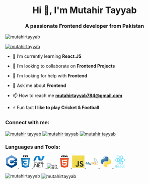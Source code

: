 <h1 align="center">Hi 👋, I'm Mutahir Tayyab</h1>
<h3 align="center">A passionate Frontend developer from Pakistan</h3>

<p align="left"> <img src="https://komarev.com/ghpvc/?username=mutahirtayyab&label=Profile%20views&color=0e75b6&style=flat" alt="mutahirtayyab" /> </p>

<p align="left"> <a href="https://github.com/ryo-ma/github-profile-trophy"><img src="https://github-profile-trophy.vercel.app/?username=mutahirtayyab" alt="mutahirtayyab" /></a> </p>

- 🌱 I’m currently learning **React.JS**

- 👯 I’m looking to collaborate on **Frontend Projects**

- 🤝 I’m looking for help with **Frontend**

- 💬 Ask me about **Frontend**

- 📫 How to reach me **mutahirtayyab784@gmail.com**

- ⚡ Fun fact **I like to play Cricket & Football**

<h3 align="left">Connect with me:</h3>
<p align="left">
<a href="https://twitter.com/mutahir tayyab" target="blank"><img align="center" src="https://raw.githubusercontent.com/rahuldkjain/github-profile-readme-generator/master/src/images/icons/Social/twitter.svg" alt="mutahir tayyab" height="30" width="40" /></a>
<a href="https://linkedin.com/in/mutahir tayyab" target="blank"><img align="center" src="https://raw.githubusercontent.com/rahuldkjain/github-profile-readme-generator/master/src/images/icons/Social/linked-in-alt.svg" alt="mutahir tayyab" height="30" width="40" /></a>
<a href="https://fb.com/mutahir tayyab" target="blank"><img align="center" src="https://raw.githubusercontent.com/rahuldkjain/github-profile-readme-generator/master/src/images/icons/Social/facebook.svg" alt="mutahir tayyab" height="30" width="40" /></a>
</p>

<h3 align="left">Languages and Tools:</h3>
<p align="left"> <a href="https://www.w3schools.com/cpp/" target="_blank" rel="noreferrer"> <img src="https://raw.githubusercontent.com/devicons/devicon/master/icons/cplusplus/cplusplus-original.svg" alt="cplusplus" width="40" height="40"/> </a> <a href="https://www.w3schools.com/css/" target="_blank" rel="noreferrer"> <img src="https://raw.githubusercontent.com/devicons/devicon/master/icons/css3/css3-original-wordmark.svg" alt="css3" width="40" height="40"/> </a> <a href="https://dotnet.microsoft.com/" target="_blank" rel="noreferrer"> <img src="https://raw.githubusercontent.com/devicons/devicon/master/icons/dot-net/dot-net-original-wordmark.svg" alt="dotnet" width="40" height="40"/> </a> <a href="https://git-scm.com/" target="_blank" rel="noreferrer"> <img src="https://www.vectorlogo.zone/logos/git-scm/git-scm-icon.svg" alt="git" width="40" height="40"/> </a> <a href="https://www.w3.org/html/" target="_blank" rel="noreferrer"> <img src="https://raw.githubusercontent.com/devicons/devicon/master/icons/html5/html5-original-wordmark.svg" alt="html5" width="40" height="40"/> </a> <a href="https://developer.mozilla.org/en-US/docs/Web/JavaScript" target="_blank" rel="noreferrer"> <img src="https://raw.githubusercontent.com/devicons/devicon/master/icons/javascript/javascript-original.svg" alt="javascript" width="40" height="40"/> </a> <a href="https://www.mysql.com/" target="_blank" rel="noreferrer"> <img src="https://raw.githubusercontent.com/devicons/devicon/master/icons/mysql/mysql-original-wordmark.svg" alt="mysql" width="40" height="40"/> </a> <a href="https://www.python.org" target="_blank" rel="noreferrer"> <img src="https://raw.githubusercontent.com/devicons/devicon/master/icons/python/python-original.svg" alt="python" width="40" height="40"/> </a> <a href="https://reactjs.org/" target="_blank" rel="noreferrer"> <img src="https://raw.githubusercontent.com/devicons/devicon/master/icons/react/react-original-wordmark.svg" alt="react" width="40" height="40"/> </a> </p>

<p><img align="left" src="https://github-readme-stats.vercel.app/api/top-langs?username=mutahirtayyab&show_icons=true&locale=en&layout=compact" alt="mutahirtayyab" /></p>

<p>&nbsp;<img align="center" src="https://github-readme-stats.vercel.app/api?username=mutahirtayyab&show_icons=true&locale=en" alt="mutahirtayyab" /></p>
